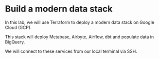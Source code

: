 # Build a modern data stack

In this lab, we will use Terraform to deploy a modern data stack on Google Cloud (GCP).

This stack will deploy Metabase, Airbyte, Airflow, dbt and populate data in BigQuery.

We will connect to these services from our local terminal via SSH.